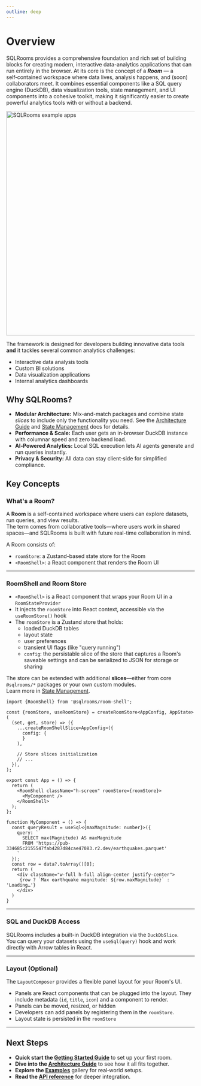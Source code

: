 ```yaml
---
outline: deep
---
```


# Overview

SQLRooms provides a comprehensive foundation and rich set of building blocks for creating modern, interactive data-analytics applications that can run entirely in the browser.
At its core is the concept of a **_Room_** — a self‑contained workspace where data lives, analysis happens, and (soon) collaborators meet. It combines essential components like a SQL query engine (DuckDB), data visualization tools, state management, and UI components into a cohesive toolkit, making it significantly easier to create powerful analytics tools with or without a backend.

<a href="/examples">
  <img src="/media/overview/collage.webp" alt="SQLRooms example apps" width=600>
</a>

The framework is designed for developers building innovative data tools **and** it tackles several common analytics challenges:

- Interactive data analysis tools
- Custom BI solutions
- Data visualization applications
- Internal analytics dashboards

## Why SQLRooms?

- **Modular Architecture:** Mix-and-match packages and combine state _slices_ to include only the functionality you need. See the [Architecture Guide](/architecture) and [State Management](/state-management) docs for details.
- **Performance & Scale:** Each user gets an in‑browser DuckDB instance with columnar speed and zero backend load.
- **AI‑Powered Analytics:** Local SQL execution lets AI agents generate and run queries instantly.
- **Privacy & Security:** All data can stay client‑side for simplified compliance.

## Key Concepts

### What's a Room?

A **Room** is a self-contained workspace where users can explore datasets, run queries, and view results.  
The term comes from collaborative tools—where users work in shared spaces—and SQLRooms is built with future real-time collaboration in mind.

A Room consists of:

- `roomStore`: a Zustand-based state store for the Room
- `<RoomShell>`: a React component that renders the Room UI

---

### RoomShell and Room Store

- `<RoomShell>` is a React component that wraps your Room UI in a `RoomStateProvider`
- It injects the `roomStore` into React context, accessible via the `useRoomStore()` hook
- The `roomStore` is a Zustand store that holds:
  - loaded DuckDB tables
  - layout state
  - user preferences
  - transient UI flags (like "query running")
  - `config`: the persistable slice of the store that captures a Room's saveable settings and can be serialized to JSON for storage or sharing

The store can be extended with additional **slices**—either from core `@sqlrooms/*` packages or your own custom modules.  
Learn more in [State Management](/state-management).

```tsx
import {RoomShell} from '@sqlrooms/room-shell';

const {roomStore, useRoomStore} = createRoomStore<AppConfig, AppState>(
  (set, get, store) => ({
    ...createRoomShellSlice<AppConfig>({
      config: {
      }
    ),

    // Store slices initialization
    // ...
  }),
);

export const App = () => {
  return (
    <RoomShell className="h-screen" roomStore={roomStore}>
      <MyComponent />
    </RoomShell>
  );
};

function MyComponent = () => {
  const queryResult = useSql<{maxMagnitude: number}>({
    query: `
      SELECT max(Magnitude) AS maxMagnitude
      FROM 'https://pub-334685c2155547fab4287d84cae47083.r2.dev/earthquakes.parquet'
    `
  });
  const row = data?.toArray()[0];
  return (
    <div className="w-full h-full align-center justify-center">
     {row ? `Max earthquake magnitude: ${row.maxMagnitude}` : 'Loading…'}
    </div>
  )
}
```

---

### SQL and DuckDB Access

SQLRooms includes a built-in DuckDB integration via the `DuckDbSlice`.  
You can query your datasets using the `useSql(query)` hook and work directly with Arrow tables in React.

---

### Layout (Optional)

The `LayoutComposer` provides a flexible panel layout for your Room's UI.

- Panels are React components that can be plugged into the layout. They include metadata (`id`, `title`, `icon`) and a component to render.
- Panels can be moved, resized, or hidden
- Developers can add panels by registering them in the `roomStore`.
- Layout state is persisted in the `roomStore`

---

## Next Steps

- **Quick start the [Getting Started Guide](/getting-started)** to set up your first room.
- **Dive into the [Architecture Guide](/architecture)** to see how it all fits together.
- **Explore the [Examples](/examples)** gallery for real‑world setups.
- **Read the [API reference](/api/room-shell/)** for deeper integration.
